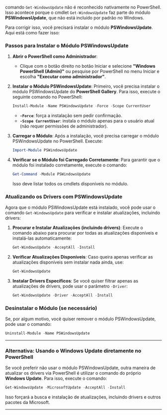 comando `Get-WindowsUpdate` não é reconhecido nativamente no PowerShell. Isso acontece porque o cmdlet `Get-WindowsUpdate` faz parte do módulo **PSWindowsUpdate**, que não está incluído por padrão no Windows.

Para corrigir isso, você precisará instalar o módulo **PSWindowsUpdate**. Aqui está como fazer isso:

### Passos para Instalar o Módulo PSWindowsUpdate

1. **Abrir o PowerShell como Administrador**:
   - Clique com o botão direito no botão Iniciar e selecione **"Windows PowerShell (Admin)"** ou pesquise por PowerShell no menu Iniciar e escolha **"Executar como administrador"**.

2. **Instalar o Módulo PSWindowsUpdate**:
   Primeiro, você precisa instalar o módulo PSWindowsUpdate do **PowerShell Gallery**. Para isso, execute o seguinte comando no PowerShell:

   ```powershell
   Install-Module -Name PSWindowsUpdate -Force -Scope CurrentUser
   ```

   - **`-Force`**: força a instalação sem pedir confirmação.
   - **`-Scope CurrentUser`**: instala o módulo apenas para o usuário atual (não requer permissões de administrador).

3. **Carregar o Módulo**:
   Após a instalação, você precisa carregar o módulo PSWindowsUpdate no PowerShell. Execute:

   ```powershell
   Import-Module PSWindowsUpdate
   ```

4. **Verificar se o Módulo foi Carregado Corretamente**:
   Para garantir que o módulo foi instalado corretamente, execute o comando:

   ```powershell
   Get-Command -Module PSWindowsUpdate
   ```

   Isso deve listar todos os cmdlets disponíveis no módulo.

### Atualizando os Drivers com PSWindowsUpdate

Agora que o módulo PSWindowsUpdate está instalado, você pode usar o comando `Get-WindowsUpdate` para verificar e instalar atualizações, incluindo drivers:

1. **Procurar e Instalar Atualizações (incluindo drivers)**:
   Execute o comando abaixo para procurar por todas as atualizações disponíveis e instalá-las automaticamente:

   ```powershell
   Get-WindowsUpdate -AcceptAll -Install
   ```

2. **Verificar Atualizações Disponíveis**:
   Caso queira apenas verificar as atualizações disponíveis sem instalar nada ainda, use:

   ```powershell
   Get-WindowsUpdate
   ```

3. **Instalar Drivers Específicos**:
   Se você quiser filtrar apenas as atualizações de drivers, pode usar o parâmetro `-Driver`:

   ```powershell
   Get-WindowsUpdate -Driver -AcceptAll -Install
   ```

### Desinstalar o Módulo (se necessário)

Se, por algum motivo, você quiser remover o módulo PSWindowsUpdate, pode usar o comando:

```powershell
Uninstall-Module -Name PSWindowsUpdate
```

---

### Alternativa: Usando o Windows Update diretamente no PowerShell

Se você preferir não usar o módulo PSWindowsUpdate, outra maneira de atualizar os drivers via PowerShell é utilizar o comando do próprio **Windows Update**. Para isso, execute o comando:

```powershell
Get-WindowsUpdate -MicrosoftUpdate -AcceptAll -Install
```

Isso forçará a busca e instalação de atualizações, incluindo drivers e outros pacotes da Microsoft.

---
